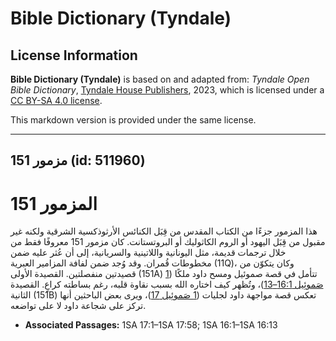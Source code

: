 # Bible Dictionary (Tyndale)

## License Information

**Bible Dictionary (Tyndale)** is based on and adapted from: _Tyndale Open Bible Dictionary_, [Tyndale House Publishers](https://tyndaleopenresources.com/), 2023, which is licensed under a [CC BY-SA 4.0 license](https://creativecommons.org/licenses/by-sa/4.0/legalcode.en).

This markdown version is provided under the same license.



--------------------------------

## مزمور 151 (id: 511960)

المزمور 151
===========

هذا المزمور جزءًا من الكتاب المقدس من قِبَل الكنائس الأرثوذكسية الشرقية ولكنه غير مقبول من قِبَل اليهود أو الروم الكاثوليك أو البروتستانت. كان مزمور 151 معروفًا فقط من خلال ترجمات قديمة، مثل اليونانية واللاتينية والسريانية، إلى أن عُثر عليه ضمن مخطوطات قُمران. وقد وُجد ضمن لفافة المزامير العبرية (11Q)، وكان يتكوّن من قصيدتين منفصلتين. القصيدة الأولى (151A) تتأمل في قصة صموئيل ومسح داود ملكًا ([1 صَموئِيل 16:1–13](https://ref.ly/1Sam16:1-1Sam16:13))، وتُظهر كيف اختاره الله بسبب نقاوة قلبه، رغم بساطته كراعٍ. القصيدة الثانية (151B) تعكس قصة مواجهة داود لجليات ([1 صَموئِيل 17](https://ref.ly/1Sam17:1-1Sam17:58))، ويرى بعض الباحثين أنها تركز على شجاعة داود لا على تواضعه.

* **Associated Passages:** 1SA 17:1–1SA 17:58; 1SA 16:1–1SA 16:13

